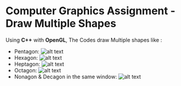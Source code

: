 # Computer Graphics Assignment - Draw Multiple Shapes
Using **C++** with **OpenGL**, The Codes draw Multiple shapes like :
- Pentagon:
![alt text](https://i.imgur.com/869HuZA.jpg "Pentagon")
- Hexagon:
![alt text](https://i.imgur.com/7KtS1Y3.jpg "Hexagon")
- Heptagon:
![alt text](https://i.imgur.com/1T0iu00.jpg "Heptagon")
- Octagon:
![alt text](https://i.imgur.com/wjMgJHT.jpg "Octagon")
- Nonagon & Decagon in the same window:
![alt text](https://i.imgur.com/SxBik5D.jpg "Nonagon & Decagon")
